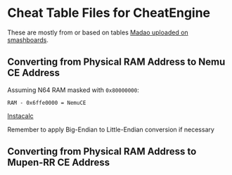# Cheat Table Files for CheatEngine

These are mostly from or based on tables [Madao uploaded on smashboards](https://smashboards.com/threads/gameshark-code-collection.341009/page-3#post-15958710).


## Converting from Physical RAM Address to Nemu CE Address
Assuming N64 RAM masked with `0x80000000`:
```
RAM - 0x6ffe0000 = NemuCE
```
[Instacalc](https://instacalc.com/50569)

Remember to apply Big-Endian to Little-Endian conversion if necessary

## Converting from Physical RAM Address to Mupen-RR CE Address
